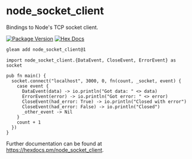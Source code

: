 # node_socket_client

Bindings to Node's TCP socket client.

[![Package Version](https://img.shields.io/hexpm/v/node_socket_client)](https://hex.pm/packages/node_socket_client)
[![Hex Docs](https://img.shields.io/badge/hex-docs-ffaff3)](https://hexdocs.pm/node_socket_client/)

```sh
gleam add node_socket_client@1
```
```gleam
import node_socket_client.{DataEvent, CloseEvent, ErrorEvent} as socket

pub fn main() {
  socket.connect("localhost", 3000, 0, fn(count, _socket, event) {
    case event {
      DataEvent(data) -> io.println("Got data: " <> data)
      ErrorEvent(error) -> io.println("Got error: " <> error)
      CloseEvent(had_error: True) -> io.println("Closed with error")
      CloseEvent(had_error: False) -> io.println("Closed")
      _other_event -> Nil
    }
    count + 1
  })
}
```

Further documentation can be found at <https://hexdocs.pm/node_socket_client>.
